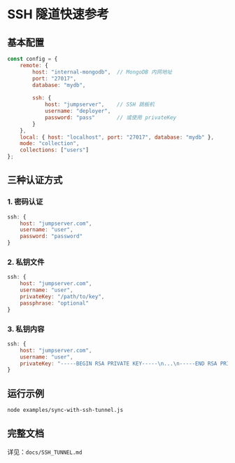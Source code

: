 # SSH 隧道快速参考

## 基本配置

```javascript
const config = {
    remote: {
        host: "internal-mongodb",  // MongoDB 内网地址
        port: "27017",
        database: "mydb",
        
        ssh: {
            host: "jumpserver",    // SSH 跳板机
            username: "deployer",
            password: "pass"       // 或使用 privateKey
        }
    },
    local: { host: "localhost", port: "27017", database: "mydb" },
    mode: "collection",
    collections: ["users"]
};
```

## 三种认证方式

### 1. 密码认证
```javascript
ssh: {
    host: "jumpserver.com",
    username: "user",
    password: "password"
}
```

### 2. 私钥文件
```javascript
ssh: {
    host: "jumpserver.com",
    username: "user",
    privateKey: "/path/to/key",
    passphrase: "optional"
}
```

### 3. 私钥内容
```javascript
ssh: {
    host: "jumpserver.com",
    username: "user",
    privateKey: "-----BEGIN RSA PRIVATE KEY-----\n...\n-----END RSA PRIVATE KEY-----"
}
```

## 运行示例

```bash
node examples/sync-with-ssh-tunnel.js
```

## 完整文档

详见：`docs/SSH_TUNNEL.md`

